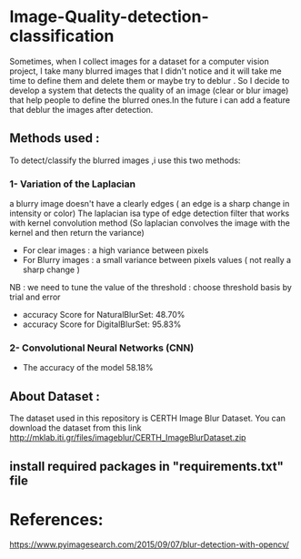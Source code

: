# Image-Quality-detection-classification
Sometimes, when I collect images for a dataset for a computer vision project, I take many blurred images that I didn't notice and it will take me time to define them and delete them or maybe try to deblur . So I decide to develop a system that detects the quality of an image (clear or blur image) that help people to define the blurred ones.In the future i can add a feature that deblur the images after detection.



## Methods used :
To detect/classify the blurred images ,i use this two methods:

### 1- Variation of the Laplacian
a blurry image doesn't have a clearly edges ( an edge is a sharp change in intensity or color)
The laplacian isa type of edge detection filter that works with kernel convolution method (So laplacian convolves the image with the kernel and then return the variance)
- For clear images : a high variance between pixels
- For Blurry images : a small variance between pixels values ( not really a sharp change )

NB : we need to tune the value of the threshold : choose threshold basis by trial and error

- accuracy Score for NaturalBlurSet: 48.70%
- accuracy Score for DigitalBlurSet: 95.83%

### 2- Convolutional Neural Networks (CNN)

- The accuracy of the model 58.18%

## About Dataset :
The dataset used in this repository is CERTH Image Blur Dataset.
You can download the dataset from this link  http://mklab.iti.gr/files/imageblur/CERTH_ImageBlurDataset.zip


## install required packages in "requirements.txt" file


# References: 
https://www.pyimagesearch.com/2015/09/07/blur-detection-with-opencv/






